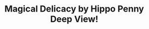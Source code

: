 ---
title: Magical Delicacy by Hippo Penny Deep View!
layout: scoredetail
permalink: /meta-score/magical-delicacy
header:
  teaser: /assets/images/magical-delicacy.jpg
  video:
    id: Y3uJ-RY8b0w
    provider: youtube
---
